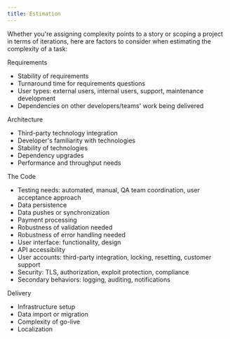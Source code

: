 ```yaml
---
title: Estimation
---
```


Whether you're assigning complexity points to a story or scoping a project in terms of iterations, here are factors to consider when estimating the complexity of a task:

Requirements

- Stability of requirements
- Turnaround time for requirements questions
- User types: external users, internal users, support, maintenance development
- Dependencies on other developers/teams' work being delivered

Architecture

- Third-party technology integration
- Developer's familiarity with technologies
- Stability of technologies
- Dependency upgrades
- Performance and throughput needs

The Code

- Testing needs: automated, manual, QA team coordination, user acceptance approach
- Data persistence
- Data pushes or synchronization
- Payment processing
- Robustness of validation needed
- Robustness of error handling needed
- User interface: functionality, design
- API accessibility
- User accounts: third-party integration, locking, resetting, customer support
- Security: TLS, authorization, exploit protection, compliance
- Secondary behaviors: logging, auditing, notifications

Delivery

- Infrastructure setup
- Data import or migration
- Complexity of go-live
- Localization

